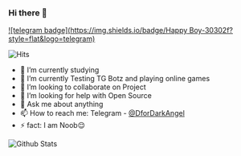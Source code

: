 ### Hi there 👋
[![telegram badge](https://img.shields.io/badge/Happy Boy-30302f?style=flat&logo=telegram)](https://t.me/happyboy59)

![Hits](https://hits.seeyoufarm.com/api/count/incr/badge.svg?url=https://github.com/happyboy0509/)

- 🔭 I’m currently studying 
- 🌱 I’m currently Testing TG Botz and playing online games
- 👯 I’m looking to collaborate on Project
- 🤔 I’m looking for help with Open Source
- 💬 Ask me about anything
- 📫 How to reach me: Telegram - [@DforDarkAngel](https://t.me/DforDarkAngel)
- ⚡ fact: I am Noob😌

![Github Stats](https://github-readme-stats.vercel.app/api?username=happyboy0509&show_icons=true&title_color=fff&icon_color=79ff97&text_color=9f9f9f&bg_color=151515)

